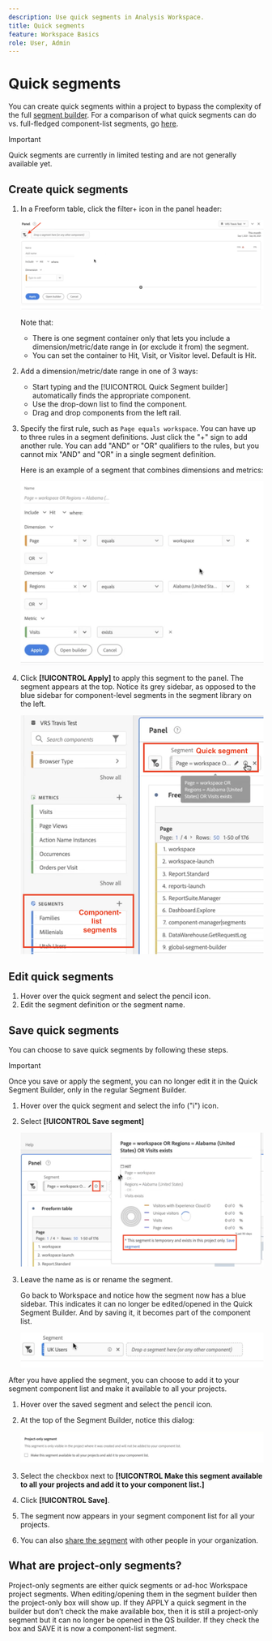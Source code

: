 ```yaml
---
description: Use quick segments in Analysis Workspace.
title: Quick segments
feature: Workspace Basics
role: User, Admin
---
```


# Quick segments

You can create quick segments within a project to bypass the complexity of the full [segment builder](/help/components/segmentation/segmentation-workflow/seg-build.md). For a comparison of what quick segments can do vs. full-fledged component-list segments, go [here](/help/analyze/analysis-workspace/components/segments/t-freeform-project-segment.md).

>[!IMPORTANT]
> Quick segments are currently in limited testing and are not generally available yet.

## Create quick segments

1. In a Freeform table, click the filter+ icon in the panel header: 

   ![](assets/quick-seg1.png)

   Note that:

   - There is one segment container only that lets you include a dimension/metric/date range in (or exclude it from) the segment.
   - You can set the container to Hit, Visit, or Visitor level. Default is Hit.

1. Add a dimension/metric/date range in one of 3 ways:

   - Start typing and the [!UICONTROL Quick Segment builder] automatically finds the appropriate component.
   - Use the drop-down list to find the component.
   - Drag and drop components from the left rail.

1. Specify the first rule, such as `Page equals workspace`. You can have up to three rules in a segment definitions. Just click the "+" sign to add another rule. You can add "AND" or "OR" qualifiers to the rules, but you cannot mix "AND" and "OR" in a single segment definition. 

   Here is an example of a segment that combines dimensions and metrics:

   ![](assets/quick-seg2.png)

1. Click **[!UICONTROL Apply]** to apply this segment to the panel. 
   The segment appears at the top. Notice its grey sidebar, as opposed to the blue sidebar for component-level segments in the segment library on the left.

   ![](assets/quick-seg3.png)

## Edit quick segments

1. Hover over the quick segment and select the pencil icon.
1. Edit the segment definition or the segment name.

## Save quick segments

You can choose to save quick segments by following these steps.

>[!IMPORTANT]
>Once you save or apply the segment, you can no longer edit it in the Quick Segment Builder, only in the regular Segment Builder.

1. Hover over the quick segment and select the info ("i") icon.
1. Select **[!UICONTROL Save segment]**

   ![](assets/save-quick-seg.png)

1. Leave the name as is or rename the segment.

   Go back to Workspace and notice how the segment now has a blue sidebar. This indicates it can no longer be edited/opened in the Quick Segment Builder. And by saving it, it becomes part of the component list.

   ![](assets/quick-seg4.png)

After you have applied the segment, you can choose to add it to your segment component list and make it available to all your projects. 

1. Hover over the saved segment and select the pencil icon.

1. At the top of the Segment Builder, notice this dialog:

   ![](assets/project-only.png)

1. Select the checkbox next to **[!UICONTROL Make this segment available to all your projects and add it to your component list.]**
1. Click **[!UICONTROL Save]**.
1. The segment now appears in your segment component list for all your projects.
1. You can also [share the segment](/help/components/segmentation/segmentation-workflow/t-seg-share.md) with other people in your organization.

## What are project-only segments?

Project-only segments are either quick segments or ad-hoc Workspace project segments. When editing/opening them in the segment builder then the project-only box will show up. If they APPLY a quick segment in the builder but don’t check the make available box, then it is still a project-only segment but it can no longer be opened in the QS builder. If they check the box and SAVE it is now a component-list segment. 